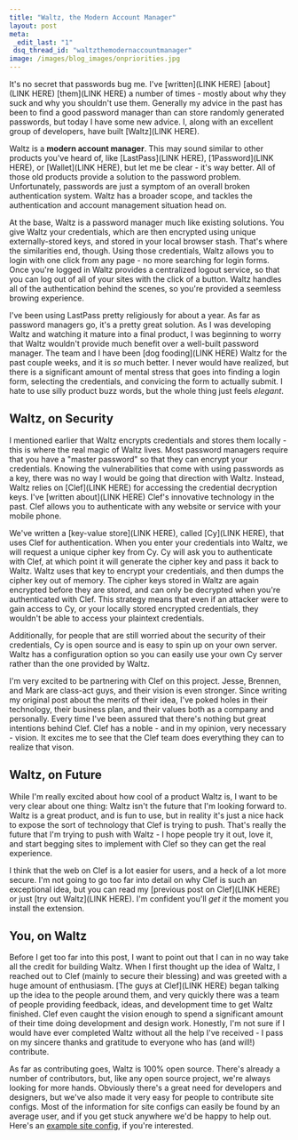 ```yaml
--- 
title: "Waltz, the Modern Account Manager"
layout: post
meta: 
 _edit_last: "1"
 dsq_thread_id: "waltzthemodernaccountmanager"
image: /images/blog_images/onpriorities.jpg
---
```

It's no secret that passwords bug me. I've [written](LINK HERE) [about](LINK HERE) [them](LINK HERE) a number of times - mostly about why they suck and why you shouldn't use them. Generally my advice in the past has been to find a good password manager than can store randomly generated passwords, but today I have some new advice. I, along with an excellent group of developers, have built [Waltz](LINK HERE).

Waltz is a **modern account manager**. This may sound similar to other products you've heard of, like [LastPass](LINK HERE), [1Password](LINK HERE), or [Wallet](LINK HERE), but let me be clear - it's way better. All of those old products provide a solution to the password problem. Unfortunately, passwords are just a symptom of an overall broken authentication system. Waltz has a broader scope, and tackles the authentication and account management situation head on.

At the base, Waltz is a password manager much like existing solutions. You give Waltz your credentials, which are then encrypted using unique externally-stored keys, and stored in your local browser stash. That's where the similarities end, though. Using those credentials, Waltz allows you to login with one click from any page - no more searching for login forms. Once you're logged in Waltz provides a centralized logout service, so that you can log out of all of your sites with the click of a button. Waltz handles all of the authentication behind the scenes, so you're provided a seemless browing experience.

I've been using LastPass pretty religiously for about a year. As far as password managers go, it's a pretty great solution. As I was developing Waltz and watching it mature into a final product, I was beginning to worry that Waltz wouldn't provide much benefit over a well-built password manager. The team and I have been [dog fooding](LINK HERE) Waltz for the past couple weeks, and it is *so* much better. I never would have realized, but there is a significant amount of mental stress that goes into finding a login form, selecting the credentials, and convicing the form to actually submit. I hate to use silly product buzz words, but the whole thing just feels *elegant*.

## Waltz, on Security

I mentioned earlier that Waltz encrypts credentials and stores them locally - this is where the real magic of Waltz lives. Most password managers require that you have a "master password" so that they can encrypt your credentials. Knowing the vulnerabilities that come with using passwords as a key, there was no way I would be going that direction with Waltz. Instead, Waltz relies on [Clef](LINK HERE) for accessing the credential decryption keys. I've [written about](LINK HERE) Clef's innovative technology in the past. Clef allows you to authenticate with any website or service with your mobile phone.

We've written a [key-value store](LINK HERE), called [Cy](LINK HERE), that uses Clef for authentication. When you enter your credentials into Waltz, we will request a unique cipher key from Cy. Cy will ask you to authenticate with Clef, at which point it will generate the cipher key and pass it back to Waltz. Waltz uses that key to encrypt your credentials, and then dumps the cipher key out of memory. The cipher keys stored in Waltz are again encrypted before they are stored, and can only be decrypted when you're authenticated with Clef. This strategy means that even if an attacker were to gain access to Cy, or your locally stored encrypted credentials, they wouldn't be able to access your plaintext credentials.

Additionally, for people that are still worried about the security of their credentials, Cy is open source and is easy to spin up on your own server. Waltz has a configuration option so you can easily use your own Cy server rather than the one provided by Waltz.

I'm very excited to be partnering with Clef on this project. Jesse, Brennen, and Mark are class-act guys, and their vision is even stronger. Since writing my original post about the merits of their idea, I've poked holes in their technology, their business plan, and their values both as a company and personally. Every time I've been assured that there's nothing but great intentions behind Clef. Clef has a noble - and in my opinion, very necessary - vision. It excites me to see that the Clef team does everything they can to realize that vison.

## Waltz, on Future

While I'm really excited about how cool of a product Waltz is, I want to be very clear about one thing: Waltz isn't the future that I'm looking forward to. Waltz is a great product, and is fun to use, but in reality it's just a nice hack to expose the sort of technology that Clef is trying to push. That's really the future that I'm trying to push with Waltz - I hope people try it out, love it, and start begging sites to implement with Clef so they can get the real experience.

I think that the web on Clef is a lot easier for users, and a heck of a lot more secure. I'm not going to go too far into detail on why Clef is such an exceptional idea, but you can read my [previous post on Clef](LINK HERE) or just [try out Waltz](LINK HERE). I'm confident you'll *get it* the moment you install the extension.

## You, on Waltz

Before I get too far into this post, I want to point out that I can in no way take all the credit for building Waltz. When I first thought up the idea of Waltz, I reached out to Clef (mainly to secure their blessing) and was greeted with a huge amount of enthusiasm. [The guys at Clef](LINK HERE) began talking up the idea to the people around them, and very quickly there was a team of people providing feedback, ideas, and development time to get Waltz finished. Clef even caught the vision enough to spend a significant amount of their time doing development and design work. Honestly, I'm not sure if I would have ever completed Waltz without all the help I've received - I pass on my sincere thanks and gratitude to everyone who has (and will!) contribute.

As far as contributing goes, Waltz is 100% open source. There's already a number of contributors, but, like any open source project, we're always looking for more hands. Obviously there's a great need for developers and designers, but we've also made it very easy for people to contribute site configs. Most of the information for site configs can easily be found by an average user, and if you get stuck anywhere we'd be happy to help out. Here's an [example site config](https://github.com/waltzio/waltz/blob/develop/site_configs/github.json), if you're interested.

